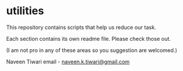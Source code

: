 # utilities

This repository contains scripts that help us reduce our task.

Each section contains its own readme file. Please check those out.

(I am not pro in any of these areas so you suggestion are welcomed.)

Naveen Tiwari
email - naveen.k.tiwari@gmail.com
